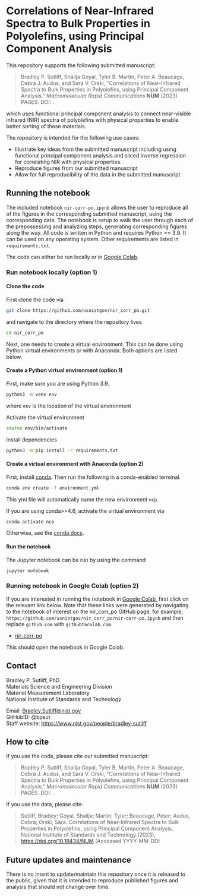 # Correlations of Near-Infrared Spectra to Bulk Properties in Polyolefins, using Principal Component Analysis

This repository supports the following submitted manuscript:

> Bradley P. Sutliff, Shailja Goyal, Tyler B. Martin, Peter A. Beaucage,
> Debra J. Audus, and Sara V. Orski,
> "Correlations of Near-Infrared Spectra to Bulk Properties in Polyolefins,
> using Principal Component Analysis."
> *Macromolecular Rapid Communications* **NUM** (2023) PAGES.
> DOI: .

which uses functional principal component analysis to connect
near-visible infrared (NIR) spectra of polyolefins with physical
properties to enable better sorting of these materials.

The repository is intended for the following use cases:

- Illustrate key ideas from the submitted manuscript including using functional
  principal component analysis and sliced inverse regression for correlating
  NIR with physical properties.
- Reproduce figures from our submitted manuscript
- Allow for full reproducibility of the data in the submitted manuscript

## Running the notebook

The included notebook `nir-corr-po.ipynb` allows the user to reproduce all of
the figures in the corresponding submitted manuscript, using the corresponding
data. The notebook is setup to walk the user through each of the prepossessing
and analyzing steps, generating corresponding figures along the way. All code
is written in Python and requires Python == 3.9. It can be used on any
operating system. Other requirements are listed in `requirements.txt`.

The code can either be run locally or in [Google Colab].

### Run notebook locally (option 1)

#### Clone the code

First clone the code via

```bash
git clone https://github.com/usnistgov/nir_corr_po.git
```

and navigate to the directory where the repository lives

```bash
cd nir_corr_po
```

Next, one needs to create a virtual environment. This can be done using Python
virtual environments or with Anaconda. Both options are listed below.

#### Create a Python virtual environment (option 1)

First, make sure you are using Python 3.9.

```bash
python3 -m venv env
```

where `env` is the location of the virtual environment

Activate the virtual environment

```bash
source env/bin/activate
```

Install dependencies

```bash
python3 -m pip install -r requirements.txt
```

#### Create a virtual environment with Anaconda (option 2)

First, install [conda]. Then run the following in a conda-enabled terminal.

```bash
conda env create -f environment.yml
```

This yml file will automatically name the new environment `ncp`.

If you are using conda>=4.6, activate the virtual environment via

```bash
conda activate ncp
```

Otherwise, see the [conda docs].

#### Run the notebook

The Jupyter notebook can be run by using the command

```bash
jupyter notebook
```

### Running notebook in Google Colab (option 2)

If you are interested in running the notebook in [Google Colab], first click on
the relevant link below. Note that these links were generated by navigating to
the notebook of interest on the nir_corr_po GitHub page, for example,
`https://github.com/usnistgov/nir_corr_po/nir-corr-po.ipynb` and then replace
`github.com` with `githubtocolab.com`.

- [nir-corr-po][nir-corr-po-colab]

This should open the notebook in Google Colab.

## Contact

Bradley P. Sutliff, PhD  
Materials Science and Engineering Division  
Material Measurement Laboratory  
National Institute of Standards and Technology  

Email: Bradley.Sutliff@nist.gov  
GitHubID: @bpsut  
Staff website: <https://www.nist.gov/people/bradley-sutliff>  

## How to cite

If you use the code, please cite our submitted manuscript:

> Bradley P. Sutliff, Shailja Goyal, Tyler B. Martin, Peter A. Beaucage,
> Debra J. Audus, and Sara V. Orski, "Correlations of Near-Infrared Spectra
> to Bulk Properties in Polyolefins, using Principal Component Analysis."
> *Macromolecular Rapid Communications* **NUM** (2023) PAGES. DOI: .

If you use the data, please cite:

> Sutliff, Bradley; Goyal, Shailja; Martin, Tyler; Beaucage, Peter;
> Audus, Debra; Orski, Sara. Correlations of Near-Infrared Spectra to
> Bulk Properties in Polyolefins, using Principal Component Analysis,
> National Institute of Standards and Technology (2023),
> <https://doi.org/10.18434/NUM> (Accessed YYYY-MM-DD)

## Future updates and maintenance

There is no intent to update/maintain this repository once it is released to
the public, given that it is intended to reproduce published figures and
analysis that should not change over time.

<!-- links -->
[Google Colab]: https://colab.research.google.com/
[conda]: https://www.anaconda.com
[conda docs]: https://docs.conda.io/projects/conda/en/latest/user-guide/tasks/manage-environments.html
[nir-corr-po-colab]: https://githubtocolab.com/usnistgov/nir_corr_po/blob/main/nir-corr-po.ipynb
